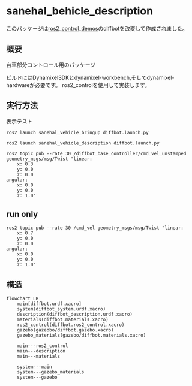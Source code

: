 # sanehal_behicle_description

このパッケージは[ros2_control_demos](https://github.com/ros-controls/ros2_control_demos)のdiffbotを改変して作成されました。

## 概要
台車部分コントロール用のパッケージ

ビルドにはDynamixelSDKとdynamixel-workbench,そしてdynamixel-hardwareが必要です。
ros2_controlを使用して実装します。


## 実行方法

表示テスト

```bash
ros2 launch sanehal_vehicle_bringup diffbot.launch.py
```


```
ros2 launch sanehal_vehicle_description diffbot.launch.py
```

```
ros2 topic pub --rate 30 /diffbot_base_controller/cmd_vel_unstamped geometry_msgs/msg/Twist "linear:
    x: 0.3
    y: 0.0
    z: 0.0
angular:
    x: 0.0
    y: 0.0
    z: 1.0"
```


## run only

```
ros2 topic pub --rate 30 /cmd_vel geometry_msgs/msg/Twist "linear:
    x: 0.7
    y: 0.0
    z: 0.0
angular:
    x: 0.0
    y: 0.0
    z: 1.0"

```


## 構造

```
flowchart LR
    main[diffbot.urdf.xacro]
    system(diffbot_system.urdf.xacro)
    description(diffbot_description.urdf.xacro)
    materials(diffbot.materials.xacro)
    ros2_control(diffbot.ros2_control.xacro)
    gazebo(gazeobo/diffbot.gazebo.xacro)
    gazebo_materials(gazebo/diffbot.materials.xacro)

    main---ros2_control
    main---description
    main---materials
    
    system---main
    system---gazebo_materials
    system---gazebo
```
